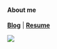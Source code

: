 <h4>About me</h4>

**[Blog](https://seonghwan7694.dev/blog)** | **[Resume](https://seonghwan7694.super.site/)**

<div><a href="https://hits.seeyoufarm.com"><img src="https://hits.seeyoufarm.com/api/count/incr/badge.svg?url=https%3A%2F%2Fgithub.com%2Fseonghwan7694&count_bg=%2379C83D&title_bg=%23555555&icon=&icon_color=%23E7E7E7&title=hits&edge_flat=false"/></a></div>
